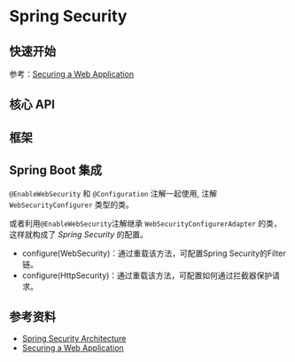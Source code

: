 # Spring Security

## 快速开始

参考：[Securing a Web Application](https://spring.io/guides/gs/securing-web/)

## 核心 API

## 框架

## Spring Boot 集成

`@EnableWebSecurity` 和 `@Configuration` 注解一起使用, 注解 `WebSecurityConfigurer` 类型的类。

或者利用`@EnableWebSecurity`注解继承 `WebSecurityConfigurerAdapter` 的类，这样就构成了 *Spring Security* 的配置。

- configure(WebSecurity)：通过重载该方法，可配置Spring Security的Filter链。
-  configure(HttpSecurity)：通过重载该方法，可配置如何通过拦截器保护请求。

## 参考资料

- [Spring Security Architecture](https://spring.io/guides/topicals/spring-security-architecture)
- [Securing a Web Application](https://spring.io/guides/gs/securing-web/)